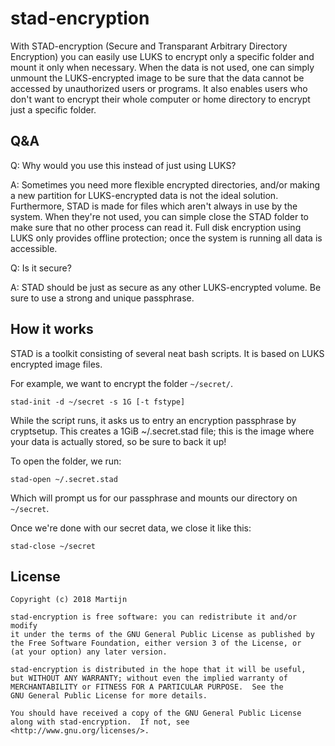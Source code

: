 stad-encryption
===============

With STAD-encryption (Secure and Transparant Arbitrary Directory Encryption) you can
easily use LUKS to encrypt only a specific folder and mount it only when necessary.
When the data is not used, one can simply unmount the LUKS-encrypted image to be sure
that the data cannot be accessed by unauthorized users or programs. It also enables users
who don't want to encrypt their whole computer or home directory to encrypt just a
specific folder.

Q&A
---

Q: Why would you use this instead of just using LUKS?

A: Sometimes you need more flexible encrypted directories, and/or making a new partition
for LUKS-encrypted data is not the ideal solution. Furthermore, STAD is made for files
which aren't always in use by the system. When they're not used, you can simple close
the STAD folder to make sure that no other process can read it. Full disk encryption
using LUKS only provides offline protection; once the system is running all data is
accessible.

Q: Is it secure?

A: STAD should be just as secure as any other LUKS-encrypted volume. Be sure to use a
strong and unique passphrase.

How it works
------------

STAD is a toolkit consisting of several neat bash scripts. It is based on LUKS encrypted
image files.

For example, we want to encrypt the folder `~/secret/`.
```
stad-init -d ~/secret -s 1G [-t fstype]
```
While the script runs, it asks us to entry an encryption passphrase by cryptsetup. This
creates a 1GiB ~/.secret.stad file; this is the image where your data is actually stored,
so be sure to back it up!

To open the folder, we run:
```
stad-open ~/.secret.stad
```
Which will prompt us for our passphrase and mounts our directory on `~/secret`.

Once we're done with our secret data, we close it like this:
```
stad-close ~/secret
```

License
-------

```
Copyright (c) 2018 Martijn

stad-encryption is free software: you can redistribute it and/or modify
it under the terms of the GNU General Public License as published by
the Free Software Foundation, either version 3 of the License, or
(at your option) any later version.

stad-encryption is distributed in the hope that it will be useful,
but WITHOUT ANY WARRANTY; without even the implied warranty of
MERCHANTABILITY or FITNESS FOR A PARTICULAR PURPOSE.  See the
GNU General Public License for more details.

You should have received a copy of the GNU General Public License
along with stad-encryption.  If not, see <http://www.gnu.org/licenses/>.
```
